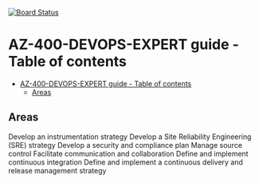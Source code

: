 [![Board Status](https://dev.azure.com/moscaen/e8ee78c4-e8b8-4bb9-b319-3ba4b2ad6720/7a1a78cd-7c77-4109-b00c-87aa69a84884/_apis/work/boardbadge/6250eb75-9c1c-4572-bb30-9aeb2185af4e)](https://dev.azure.com/moscaen/e8ee78c4-e8b8-4bb9-b319-3ba4b2ad6720/_boards/board/t/7a1a78cd-7c77-4109-b00c-87aa69a84884/Microsoft.RequirementCategory)
# AZ-400-DEVOPS-EXPERT guide - Table of contents

- [AZ-400-DEVOPS-EXPERT guide - Table of contents](#az-400-devops-expert-guide---table-of-contents)
  - [Areas](#areas)

## Areas

Develop an instrumentation strategy
Develop a Site Reliability Engineering (SRE) strategy
Develop a security and compliance plan
Manage source control
Facilitate communication and collaboration
Define and implement continuous integration
Define and implement a continuous delivery and release management strategy
